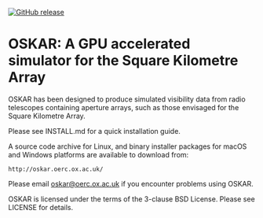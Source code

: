 [![GitHub release](https://img.shields.io/github/release/OxfordSKA/OSKAR.svg?style=flat-square)](https://github.com/OxfordSKA/OSKAR/releases)

# OSKAR: A GPU accelerated simulator for the Square Kilometre Array

OSKAR has been designed to produce simulated visibility data from radio
telescopes containing aperture arrays, such as those envisaged for the
Square Kilometre Array.

Please see INSTALL.md for a quick installation guide.

A source code archive for Linux, and binary installer packages for
macOS and Windows platforms are available to download from:

    http://oskar.oerc.ox.ac.uk/

Please email oskar@oerc.ox.ac.uk if you encounter problems using OSKAR.

OSKAR is licensed under the terms of the 3-clause BSD License.
Please see LICENSE for details.

